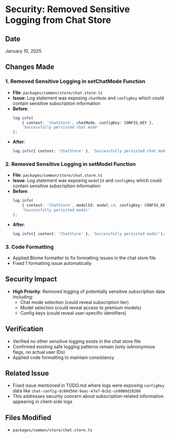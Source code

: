 # Security: Removed Sensitive Logging from Chat Store

## Date

January 10, 2025

## Changes Made

### 1. Removed Sensitive Logging in setChatMode Function

- **File**: `packages/common/store/chat.store.ts`
- **Issue**: Log statement was exposing `chatMode` and `configKey` which could contain sensitive subscription information
- **Before**:
    ```typescript
    log.info(
        { context: 'ChatStore', chatMode, configKey: CONFIG_KEY },
        'Successfully persisted chat mode'
    );
    ```
- **After**:
    ```typescript
    log.info({ context: 'ChatStore' }, 'Successfully persisted chat mode');
    ```

### 2. Removed Sensitive Logging in setModel Function

- **File**: `packages/common/store/chat.store.ts`
- **Issue**: Log statement was exposing `modelId` and `configKey` which could contain sensitive subscription information
- **Before**:
    ```typescript
    log.info(
        { context: 'ChatStore', modelId: model.id, configKey: CONFIG_KEY },
        'Successfully persisted model'
    );
    ```
- **After**:
    ```typescript
    log.info({ context: 'ChatStore' }, 'Successfully persisted model');
    ```

### 3. Code Formatting

- Applied Biome formatter to fix formatting issues in the chat store file
- Fixed 1 formatting issue automatically

## Security Impact

- **High Priority**: Removed logging of potentially sensitive subscription data including:
    - Chat mode selection (could reveal subscription tier)
    - Model selection (could reveal access to premium models)
    - Config keys (could reveal user-specific identifiers)

## Verification

- Verified no other sensitive logging exists in the chat store file
- Confirmed existing safe logging patterns remain (only isAnonymous flags, no actual user IDs)
- Applied code formatting to maintain consistency

## Related Issue

- Fixed issue mentioned in TODO.md where logs were exposing `configKey` data like `chat-config-dc60d50d-9aac-47e7-8cb1-ce9000d28208`
- This addresses security concern about subscription-related information appearing in client-side logs

## Files Modified

- `packages/common/store/chat.store.ts`
